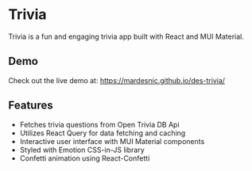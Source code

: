 # Trivia

Trivia is a fun and engaging trivia app built with React and MUI Material.

## Demo

Check out the live demo at: https://mardesnic.github.io/des-trivia/

## Features

- Fetches trivia questions from Open Trivia DB Api
- Utilizes React Query for data fetching and caching
- Interactive user interface with MUI Material components
- Styled with Emotion CSS-in-JS library
- Confetti animation using React-Confetti
